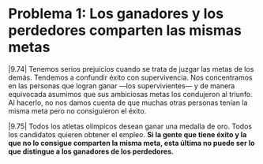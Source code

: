 # Problema 1: Los ganadores y los perdedores comparten las mismas metas

|9.74| Tenemos serios prejuicios cuando se trata de juzgar las metas de los demás. Tendemos a confundir éxito con supervivencia. Nos concentramos en las personas que logran ganar —los supervivientes— y de manera equivocada asumimos que sus ambiciosas metas los condujeron al triunfo. Al hacerlo, no nos damos cuenta de que muchas otras personas tenían la misma meta pero no consiguieron el éxito.

|9.75| Todos los atletas olímpicos desean ganar una medalla de oro. Todos los candidatos quieren obtener el empleo. **Si la gente que tiene éxito y la que no lo consigue comparten la misma meta, esta última no puede ser lo que distingue a los ganadores de los perdedores.**
